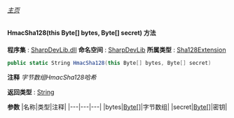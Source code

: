 ###### [主页](./Index.md "主页")
#### HmacSha128(this Byte[] bytes, Byte[] secret) 方法
**程序集** : [SharpDevLib.dll](./SharpDevLib.assembly.md "SharpDevLib.dll")
**命名空间** : [SharpDevLib](./SharpDevLib.namespace.md "SharpDevLib")
**所属类型** : [Sha128Extension](./SharpDevLib.Sha128Extension.md "Sha128Extension")
``` csharp
public static String HmacSha128(this Byte[] bytes, Byte[] secret)
```
**注释**
*字节数组HmacSha128哈希*

**返回类型** : [String](https://learn.microsoft.com/en-us/dotnet/api/system.string "String")

**参数**
|名称|类型|注释|
|---|---|---|
|bytes|[Byte\[\]](https://learn.microsoft.com/en-us/dotnet/api/system.byte[] "Byte\[\]")|字节数组|
|secret|[Byte\[\]](https://learn.microsoft.com/en-us/dotnet/api/system.byte[] "Byte\[\]")|密钥|

